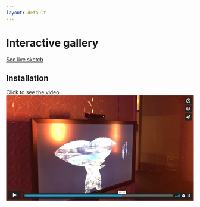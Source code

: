 ```yaml
---
layout: default
---
```

# Interactive gallery
[See live sketch](sketch.md)

## Installation
Click to see the video
[![Interactive gallery](./images/intergall.jpg)
](https://vimeo.com/195589176)